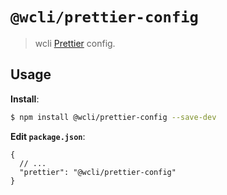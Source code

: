 # `@wcli/prettier-config`

> wcli [Prettier](https://prettier.io) config.

## Usage

**Install**:

```bash
$ npm install @wcli/prettier-config --save-dev
```

**Edit `package.json`**:

```jsonc
{
  // ...
  "prettier": "@wcli/prettier-config"
}
```
